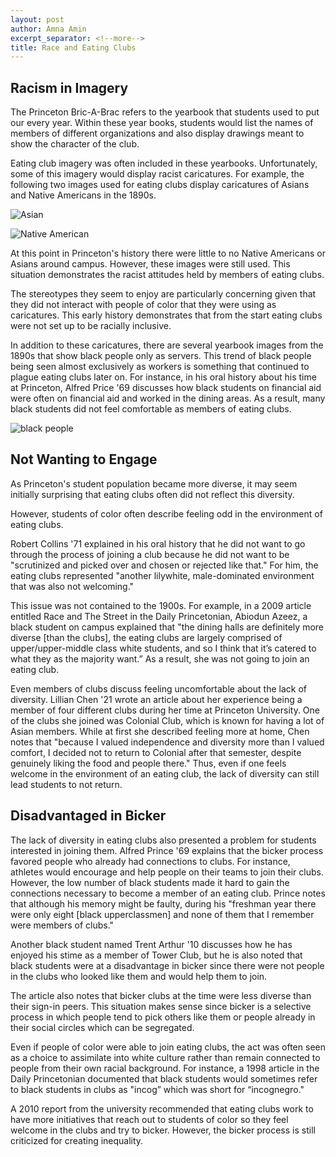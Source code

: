 ```yaml
---
layout: post
author: Amna Amin
excerpt_separator: <!--more-->
title: Race and Eating Clubs 
---
```


## Racism in Imagery 

The Princeton Bric-A-Brac refers to the yearbook that students used to put our every year. Within these year books, students would list the names of members of different organizations and also display drawings meant to show the character of the club. 

Eating club imagery was often included in these yearbooks. Unfortunately, some of this imagery would display racist caricatures. For example, the following two images used for eating clubs display caricatures of Asians and Native Americans in the 1890s. 

![Asian](https://github.com/amnaa329/HUM-331-Princeton.github.io/blob/amnaa329-patch-1/images/Screen%20Shot%202021-05-08%20at%201.27.31%20PM.png?raw=true) 

<!--more-->

![Native American](https://github.com/amnaa329/HUM-331-Princeton.github.io/blob/amnaa329-patch-1/images/Screen%20Shot%202021-05-08%20at%201.26.24%20PM.png?raw=true) 

At this point in Princeton's history there were little to no Native Americans or Asians around campus. However, these images were still used. This situation demonstrates the racist attitudes held by members of eating clubs. 

The stereotypes they seem to enjoy are particularly concerning given that they did not interact with people of color that they were using as caricatures. This early history demonstrates that from the start eating clubs were not set up to be racially inclusive. 

In addition to these caricatures, there are several yearbook images from the 1890s that show black people only as servers. This trend of black people being seen almost exclusively as workers is something that continued to plague eating clubs later on. 
For instance, in his oral history about his time at Princeton, Alfred Price '69 discusses how black students on financial aid were often on financial aid and worked in the dining areas. As a result, many black students did not feel comfortable as members of eating clubs. 

![black people](https://github.com/amnaa329/HUM-331-Princeton.github.io/blob/amnaa329-patch-1/images/Screen%20Shot%202021-05-08%20at%201.27.42%20PM.png?raw=true) 

## Not Wanting to Engage 

As Princeton's student population became more diverse, it may seem initially surprising that eating clubs often did not reflect this diversity. 

However, students of color often describe feeling odd in the environment of eating clubs.  

Robert Collins '71 explained in his oral history that he did not want to go through the process of joining a club because he did not want to be "scrutinized and picked over and chosen or rejected like that." For him, the eating clubs represented "another lilywhite, male-dominated environment
that was also not welcoming." 

This issue was not contained to the 1900s. For example, in a 2009 article entitled Race and The Street in the Daily Princetonian, Abiodun Azeez, a black student on campus explained that "the dining halls are definitely more diverse [than the clubs], the eating clubs are largely comprised of upper/upper-middle class white students, and so I think that it’s catered to what they as the majority want.” As a result, she was not going to join an eating club. 

Even members of clubs discuss feeling uncomfortable about the lack of diversity. Lillian Chen '21 wrote an article about her experience being a member of four different clubs during her time at Princeton University. One of the clubs she joined was Colonial Club, which is known for having a lot of Asian members. While at first she described feeling more at home, Chen notes that "because I valued independence and diversity more than I valued comfort, I decided not to return to Colonial after that semester, despite genuinely liking the food and people there." Thus, even if one feels welcome in the environment of an eating club, the lack of diversity can still lead students to not return. 

## Disadvantaged in Bicker 

The lack of diversity in eating clubs also presented a problem for students interested in joining them. Alfred Prince '69 explains that the bicker process favored people who already had connections to clubs. For instance, athletes would encourage and help people on their teams to join their clubs. However, the low number of black students made it hard to gain the connections necessary to become a member of an eating club. Prince notes that although his memory might be faulty, during his "freshman year there were only eight [black upperclassmen] and none of them that I remember were members of clubs." 

Another black student named Trent Arthur '10 discusses how he has enjoyed his stime as a member of Tower Club, but he is also noted that black students were at a disadvantage in bicker since there were not people in the clubs who looked like them and would help them to join. 

The article also notes that bicker clubs at the time were less diverse than their sign-in peers. This situation makes sense since bicker is a selective process in which people tend to pick others like them or people already in their social circles which can be segregated. 

Even if people of color were able to join eating clubs, the act was often seen as a choice to assimilate into white culture rather than remain connected to people from their own racial background. For instance, a 1998 article in the Daily Princetonian documented that black students would sometimes refer to black students in clubs as "incog” which was short for “incognegro."

A 2010 report from the university recommended that eating clubs work to have more initiatives that reach out to students of color so they feel welcome in the clubs and try to bicker. However, the bicker process is still criticized for creating inequality. 
